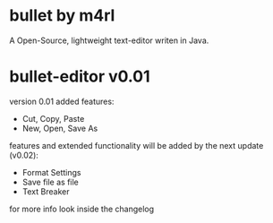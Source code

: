 # bullet by m4rl

A Open-Source, lightweight text-editor writen in Java.


# bullet-editor v0.01


version 0.01 added features:

- Cut, Copy, Paste
- New, Open, Save As


features and extended functionality will be added by the next update (v0.02):

- Format Settings
- Save file as file
- Text Breaker



for more info look inside the changelog
